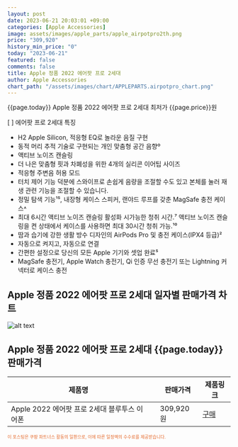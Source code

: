 ```yaml
---
layout: post
date: 2023-06-21 20:03:01 +09:00
categories: [Apple Accessories]
image: assets/images/apple_parts/apple_airpotpro2th.png
price: "309,920"
history_min_price: "0"
today: "2023-06-21"
featured: false
comments: false
title: Apple 정품 2022 에어팟 프로 2세대
author: Apple Accessories
chart_path: "/assets/images/chart/APPLEPARTS.airpotpro_chart.png"
---
```


{{page.today}} Apple 정품 2022 에어팟 프로 2세대 최저가 {{page.price}}원

 [ ] 에어팟 프로 2세대 특징
  - H2 Apple Silicon, 적응형 EQ로 놀라운 음질 구현
  - 동적 머리 추적 기술로 구현되는 개인 맞춤형 공간 음향º
  - 액티브 노이즈 캔슬링
  - 더 나은 맞춤형 핏과 차폐성을 위한 4개의 실리콘 이어팁 사이즈
  - 적응형 주변음 허용 모드
  - 터치 제어 기능 덕분에 스와이프로 손쉽게 음량을 조절할 수도 있고 본체를 눌러 재생 관련 기능을 조절할 수 있습니다.
  - 정밀 탐색 기능¹⁵, 내장형 케이스 스피커, 랜야드 루프를 갖춘 MagSafe 충전 케이스˄
  - 최대 6시간 액티브 노이즈 캔슬링 활성화 시가능한 청취 시간.⁷ 액티브 노이즈 캔슬링을 켠 상태에서 케이스를 사용하면 최대 30시간 청취 가능.¹⁰
  - 땀과 습기에 강한 생활 방수 디자인의 AirPods Pro 및 충전 케이스(IPX4 등급)²
  - 자동으로 켜지고, 자동으로 연결
  - 간편한 설정으로 당신의 모든 Apple 기기와 셋업 완료⁵
  - MagSafe 충전기, Apple Watch 충전기, Qi 인증 무선 충전기 또는 Lightning 커넥터로 케이스 충전


## Apple 정품 2022 에어팟 프로 2세대 일자별 판매가격 차트
![alt text]({{page.chart_path}} "Apple 정품 2022 에어팟 프로 2세대 판매가격 차트")

## Apple 정품 2022 에어팟 프로 2세대 {{page.today}} 판매가격
<main>
<table id="rwd-table-large">
  <thead>
    <tr>
      <th>제품명</th>
      <th></th>
      <th>판매가격</th>
      <th>제품링크</th>
    </tr>
  </thead>
  <tbody><tr>
        <td>Apple 2022 에어팟 프로 2세대 블루투스 이어폰</td>
        <td></td>
        <td>309,920원</td>
        <td><a href='https://link.coupang.com/a/SG9be' target='_blank'>구매</a></td>
        </tr></tbody>
</table>

</main>
<div style="color:#e56a2c;font-size: 0.7em;" >
이 포스팅은 쿠팡 파트너스 활동의 일환으로, 이에 따른 일정액의 수수료를 제공받습니다.
</div>
